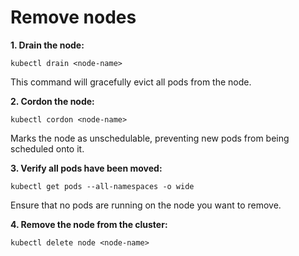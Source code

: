 # Remove nodes

__1. Drain the node:__
```
kubectl drain <node-name>
```
This command will gracefully evict all pods from the node.

__2. Cordon the node:__
```
kubectl cordon <node-name>
```
Marks the node as unschedulable, preventing new pods from being scheduled onto it.

__3. Verify all pods have been moved:__
```
kubectl get pods --all-namespaces -o wide
```
Ensure that no pods are running on the node you want to remove.

__4. Remove the node from the cluster:__
```
kubectl delete node <node-name>
```
